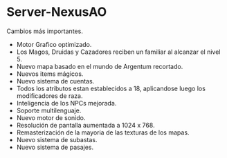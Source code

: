 # Server-NexusAO

Cambios más importantes.

- Motor Grafico optimizado.
- Los Magos, Druidas y Cazadores reciben un familiar al alcanzar el nivel 5.
- Nuevo mapa basado en el mundo de Argentum recortado.
- Nuevos items mágicos.
- Nuevo sistema de cuentas.
- Todos los atributos estan establecidos a 18, aplicandose luego los modificadores de raza.
- Inteligencia de los NPCs mejorada.
- Soporte multilenguaje.
- Nuevo motor de sonido.
- Resolución de pantalla aumentada a 1024 x 768.
- Remasterización de la mayoria de las texturas de los mapas.
- Nuevo sistema de subastas.
- Nuevo sistema de pasajes.